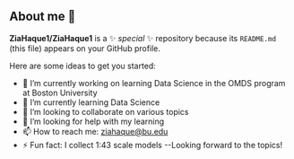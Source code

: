## About me 👋

**ZiaHaque1/ZiaHaque1** is a ✨ _special_ ✨ repository because its `README.md` (this file) appears on your GitHub profile.

Here are some ideas to get you started:

- 🔭 I’m currently working on learning Data Science in the OMDS program at Boston University
- 🌱 I’m currently learning Data Science
- 👯 I’m looking to collaborate on various topics 
- 🤔 I’m looking for help with my learning
- 📫 How to reach me: ziahaque@bu.edu
- ⚡ Fun fact: I collect 1:43 scale models
--Looking forward to the topics!
